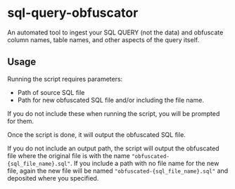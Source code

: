 # sql-query-obfuscator

An automated tool to ingest your SQL QUERY (not the data) and obfuscate column names, table names, and other aspects of the query itself.

## Usage

Running the script requires parameters:

- Path of source SQL file
- Path for new obfuscated SQL file and/or including the file name.

If you do not include these when running the script, you will be prompted for them.

Once the script is done, it will output the obfuscated SQL file.

If you do not include an output path, the script will output the obfuscated file where the original file is with the name `"obfuscated-{sql_file_name}.sql"`. If you include a path with no file name for the new file, again the new file will be named `"obfuscated-{sql_file_name}.sql"` and deposited where you specified.

